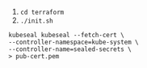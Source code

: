 1. `cd terraform`
2. `./init.sh`

```
kubeseal kubeseal --fetch-cert \
--controller-namespace=kube-system \
--controller-name=sealed-secrets \
> pub-cert.pem
```
